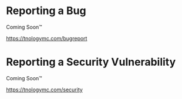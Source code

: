 # Reporting a Bug

Coming Soon™

https://tnologymc.com/bugreport


# Reporting a Security Vulnerability

Coming Soon™

https://tnologymc.com/security
